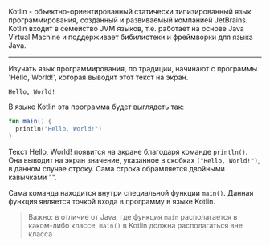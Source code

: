 Kotlin - объектно-ориентированный статически типизированный язык программирования, созданный и развиваемый компанией JetBrains. Kotlin входит в семейство JVM языков, т.е. работает на основе Java Virtual Machine и поддерживает бибилиотеки и фреймворки для языка Java.
___
Изучать язык программирования, по традиции, начинают с программы 'Hello, World!', которая выводит этот текст на экран.

```text
Hello, World!
```

В языке Kotlin эта программа будет выглядеть так:

```kotlin
fun main() {
  println("Hello, World!")
}
```

Текст Hello, World! появится на экране благодаря команде `println()`. Она выводит на экран значение, указанное в скобках `("Hello, World!")`, в данном случае строку. Сама строка обрамляется двойными кавычками "".

Сама команда находится внутри специальной функции `main()`. Данная функция является точкой входа в программу в языке Kotlin.
> Важно: в отличие от Java, где функция `main` располагается в каком-либо классе, `main()` в Kotlin должна располагаться вне класса
